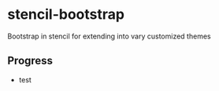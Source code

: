 # stencil-bootstrap
Bootstrap in stencil for extending into vary customized themes

## Progress
 - test
